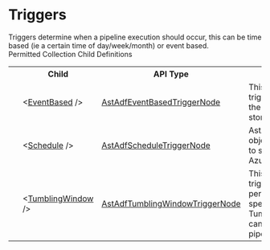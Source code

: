 # Triggers

<div class="LanguageSummary"><div class ="SummaryItem">Triggers determine when a pipeline execution should occur, this can be time based (ie a certain time of day/week/month) or event based.</div></div><div class="SchemaBindingGroup"><div class="SchemaBindingGroupHeader">Permitted Collection Child Definitions</div><table id="SchemaBindingList" class="SchemaBindingList"><tbody><tr><th class="SchemaBindingIconColumnHeader">&nbsp;</th><th class="SchemaBindingNameColumnHeader">Child</th><th class="SchemaBindingTypeColumnHeader">API Type</th><th class="SchemaBindingSummaryColumnHeader">Description</th></tr><tr class="cd0"><td class="SchemaBindingIcon"><div class="NotRequired" /></td><td class="SchemaBindingName"><span class="punc">&lt;</span><a href=../api-reference/Varigence.Languages.Biml.DataFactory.AstAdfEventBasedTriggerNode.html">EventBased</a><span class="punc"> /&gt;</span></td><td class="SchemaBindingType"><a href="Varigence.Languages.Biml.DataFactory.AstAdfEventBasedTriggerNode.html">AstAdfEventBasedTriggerNode</a></td><td class="SchemaBindingSummary">This node models a type of trigger that fires based on the creation or deletion of storage blobs.</td></tr><tr class="cd1"><td class="SchemaBindingIcon"><div class="NotRequired" /></td><td class="SchemaBindingName"><span class="punc">&lt;</span><a href=../api-reference/Varigence.Languages.Biml.DataFactory.AstAdfScheduleTriggerNode.html">Schedule</a><span class="punc"> /&gt;</span></td><td class="SchemaBindingType"><a href="Varigence.Languages.Biml.DataFactory.AstAdfScheduleTriggerNode.html">AstAdfScheduleTriggerNode</a></td><td class="SchemaBindingSummary">AstAdfScheduleTriggerNode objects correspond directly to schedule triggers in Azure Data Factory.</td></tr><tr class="cd0"><td class="SchemaBindingIcon"><div class="NotRequired" /></td><td class="SchemaBindingName"><span class="punc">&lt;</span><a href=../api-reference/Varigence.Languages.Biml.DataFactory.AstAdfTumblingWindowTriggerNode.html">TumblingWindow</a><span class="punc"> /&gt;</span></td><td class="SchemaBindingType"><a href="Varigence.Languages.Biml.DataFactory.AstAdfTumblingWindowTriggerNode.html">AstAdfTumblingWindowTriggerNode</a></td><td class="SchemaBindingSummary">This node models a type of trigger that launches at periodic intervals after a specified starting time. Tumbling Window triggers can only refer to one single pipeline.</td></tr></tbody></table></div>
